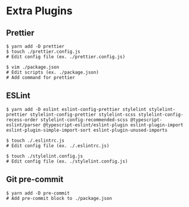 # Extra Plugins

## Prettier

```shell
$ yarn add -D prettier 
$ touch ./prettier.config.js
# Edit config file (ex. ./prettier.config.js)
```

```shell
$ vim ./package.json
# Edit scripts (ex. ./package.json)
# Add command for prettier
```

## ESLint

```shell
$ yarn add -D eslint eslint-config-prettier stylelint stylelint-prettier stylelint-config-prettier stylelint-scss stylelint-config-recess-order stylelint-config-recommended-scss @typescript-eslint/parser @typescript-eslint/eslint-plugin eslint-plugin-import eslint-plugin-simple-import-sort eslint-plugin-unused-imports
```

```shell
$ touch ./.eslintrc.js
# Edit config file (ex. ./.eslintrc.js)

$ touch ./stylelint.config.js
# Edit config file (ex. ./stylelint.config.js)
```

## Git pre-commit

```shell
$ yarn add -D pre-commit
# Add pre-commit block to ./package.json
```